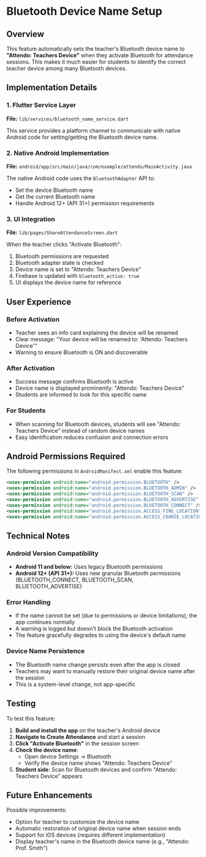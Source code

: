 # Bluetooth Device Name Setup

## Overview
This feature automatically sets the teacher's Bluetooth device name to **"Attendo: Teachers Device"** when they activate Bluetooth for attendance sessions. This makes it much easier for students to identify the correct teacher device among many Bluetooth devices.

## Implementation Details

### 1. Flutter Service Layer
**File:** `lib/services/bluetooth_name_service.dart`

This service provides a platform channel to communicate with native Android code for setting/getting the Bluetooth device name.

### 2. Native Android Implementation
**File:** `android/app/src/main/java/com/example/attendo/MainActivity.java`

The native Android code uses the `BluetoothAdapter` API to:
- Set the device Bluetooth name
- Get the current Bluetooth name
- Handle Android 12+ (API 31+) permission requirements

### 3. UI Integration
**File:** `lib/pages/ShareAttendanceScreen.dart`

When the teacher clicks "Activate Bluetooth":
1. Bluetooth permissions are requested
2. Bluetooth adapter state is checked
3. Device name is set to "Attendo: Teachers Device"
4. Firebase is updated with `bluetooth_active: true`
5. UI displays the device name for reference

## User Experience

### Before Activation
- Teacher sees an info card explaining the device will be renamed
- Clear message: "Your device will be renamed to: 'Attendo: Teachers Device'"
- Warning to ensure Bluetooth is ON and discoverable

### After Activation
- Success message confirms Bluetooth is active
- Device name is displayed prominently: "Attendo: Teachers Device"
- Students are informed to look for this specific name

### For Students
- When scanning for Bluetooth devices, students will see "Attendo: Teachers Device" instead of random device names
- Easy identification reduces confusion and connection errors

## Android Permissions Required

The following permissions in `AndroidManifest.xml` enable this feature:

```xml
<uses-permission android:name="android.permission.BLUETOOTH" />
<uses-permission android:name="android.permission.BLUETOOTH_ADMIN" />
<uses-permission android:name="android.permission.BLUETOOTH_SCAN" />
<uses-permission android:name="android.permission.BLUETOOTH_ADVERTISE" />
<uses-permission android:name="android.permission.BLUETOOTH_CONNECT" />
<uses-permission android:name="android.permission.ACCESS_FINE_LOCATION" />
<uses-permission android:name="android.permission.ACCESS_COARSE_LOCATION" />
```

## Technical Notes

### Android Version Compatibility
- **Android 11 and below:** Uses legacy Bluetooth permissions
- **Android 12+ (API 31+):** Uses new granular Bluetooth permissions (BLUETOOTH_CONNECT, BLUETOOTH_SCAN, BLUETOOTH_ADVERTISE)

### Error Handling
- If the name cannot be set (due to permissions or device limitations), the app continues normally
- A warning is logged but doesn't block the Bluetooth activation
- The feature gracefully degrades to using the device's default name

### Device Name Persistence
- The Bluetooth name change persists even after the app is closed
- Teachers may want to manually restore their original device name after the session
- This is a system-level change, not app-specific

## Testing

To test this feature:

1. **Build and install the app** on the teacher's Android device
2. **Navigate to Create Attendance** and start a session
3. **Click "Activate Bluetooth"** in the session screen
4. **Check the device name**:
   - Open device Settings → Bluetooth
   - Verify the device name shows "Attendo: Teachers Device"
5. **Student side**: Scan for Bluetooth devices and confirm "Attendo: Teachers Device" appears

## Future Enhancements

Possible improvements:
- Option for teacher to customize the device name
- Automatic restoration of original device name when session ends
- Support for iOS devices (requires different implementation)
- Display teacher's name in the Bluetooth device name (e.g., "Attendo: Prof. Smith")
